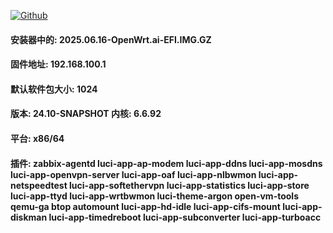 [![Github](https://img.shields.io/badge/Release文件可在国内加速站下载-FC7C0D?logo=github&logoColor=fff&labelColor=000&style=for-the-badge)](https://wkdaily.cpolar.top/archives/1) 

#### 安装器中的:	2025.06.16-OpenWrt.ai-EFI.IMG.GZ
#### 固件地址:	192.168.100.1
#### 默认软件包大小:	1024
#### 版本:	24.10-SNAPSHOT  内核: 6.6.92
#### 平台:	x86/64
#### 插件:	zabbix-agentd luci-app-ap-modem luci-app-ddns luci-app-mosdns luci-app-openvpn-server luci-app-oaf luci-app-nlbwmon luci-app-netspeedtest luci-app-softethervpn luci-app-statistics luci-app-store luci-app-ttyd luci-app-wrtbwmon luci-theme-argon open-vm-tools qemu-ga btop automount luci-app-hd-idle luci-app-cifs-mount luci-app-diskman luci-app-timedreboot luci-app-subconverter luci-app-turboacc

